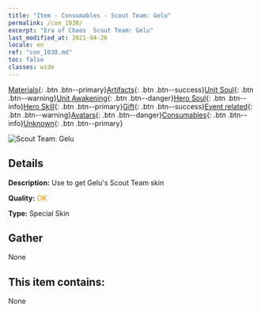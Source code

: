 ```yaml
---
title: "Item - Consumables - Scout Team: Gelu"
permalink: /con_1038/
excerpt: "Era of Chaos  Scout Team: Gelu"
last_modified_at: 2021-04-26
locale: en
ref: "con_1038.md"
toc: false
classes: wide
---
```

 [Materials](/Items/){: .btn .btn--primary}[Artifacts](/Items/Artifacts/){: .btn .btn--success}[Unit Soul](/Items/UnitSoul/){: .btn .btn--warning}[Unit Awakening](/Items/UnitAwakening/){: .btn .btn--danger}[Hero Soul](/Items/HeroSoul/){: .btn .btn--info}[Hero Skill](/Items/HeroSkill/){: .btn .btn--primary}[Gift](/Items/Gift/){: .btn .btn--success}[Event related](/Items/Events/){: .btn .btn--warning}[Avatars](/Items/Avatars/){: .btn .btn--danger}[Consumables](/Items/Consumables/){: .btn .btn--info}[Unknown](/Items/Unknown/){: .btn .btn--primary}

 ![Scout Team: Gelu](/images/h/h_Gelu5.jpg)

## Details
 **Description:** Use to get Gelu's Scout Team skin

 **Quality:** <span style="color: #FF8C00">OK</span>

 **Type:** Special Skin

## Gather

  None

## This item contains:

  None

